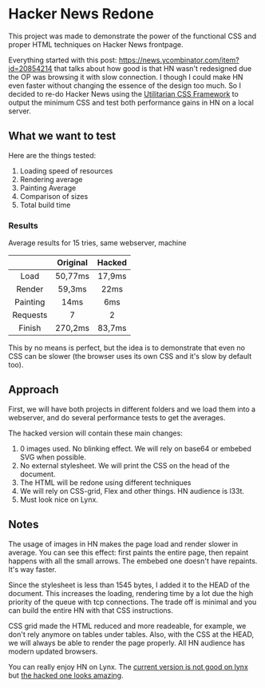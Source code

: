 # Hacker News Redone

This project was made to demonstrate the power of the functional CSS and proper HTML techniques on Hacker News frontpage.

Everything started with this post: https://news.ycombinator.com/item?id=20854214 that talks about how good is that HN wasn't redesigned due the OP was browsing it with slow connection. I though I could make HN even faster without changing the essence of the design too much. So I decided to re-do Hacker News using the [Utilitarian CSS Framework](https://github.com/meerita/utilcss) to output the minimum CSS and test both performance gains in HN on a local server.

## What we want to test

Here are the things tested:

1. Loading speed of resources
2. Rendering average
3. Painting Average
4. Comparison of sizes
5. Total build time

### Results

Average results for 15 tries, same webserver, machine

|   | Original | Hacked |
|:-:|:-:|:-:|
| Load | 50,77ms | 17,9ms |
| Render | 59,3ms  | 22ms |
| Painting | 14ms | 6ms |
| Requests | 7 | 2 |
| Finish | 270,2ms| 83,7ms |

This by no means is perfect, but the idea is to demonstrate that even no CSS can be slower (the browser uses its own CSS and it's slow by default too).

## Approach

First, we will have both projects in different folders and we load them into a webserver, and do several performance tests to get the averages.

The hacked version will contain these main changes:

1. 0 images used. No blinking effect. We will rely on base64 or embebed SVG when possible.
2. No external stylesheet. We will print the CSS on the head of the document.
3. The HTML will be redone using different techniques
4. We will rely on CSS-grid, Flex and other things. HN audience is l33t.
5. Must look nice on Lynx.

## Notes

The usage of images in HN makes the page load and render slower in average. You can see this effect: first paints the entire page, then repaint happens with all the small arrows. The embebed one doesn't have repaints. It's way faster.

Since the stylesheet is less than 1545 bytes, I added it to the HEAD of the document. This increases the loading, rendering time by a lot due the high priority of the queue with tcp connections. The trade off is minimal and you can build the entire HN with that CSS instructions.

CSS grid made the HTML reduced and more readeable, for example, we don't rely anymore on tables under tables. Also, with the CSS at the HEAD, we will always be able to render the page properly. All HN audience has modern updated browsers.

You can really enjoy HN on Lynx. The [current version is not good on lynx](https://i.imgur.com/giUTzH0.jpg) but [the hacked one looks amazing](https://i.imgur.com/1MTT4wz.jpg).
